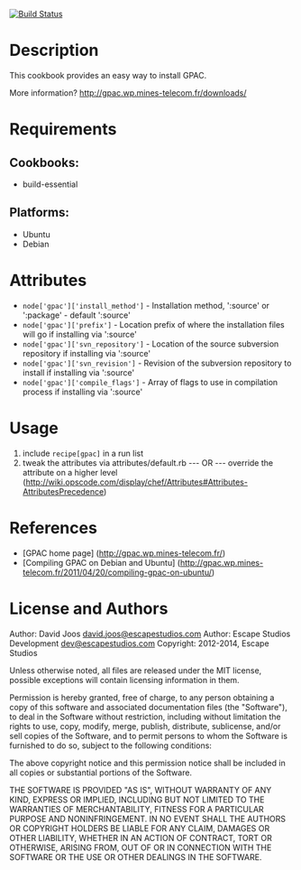 [![Build Status](https://secure.travis-ci.org/escapestudios-cookbooks/gpac.png)](http://travis-ci.org/escapestudios-cookbooks/gpac)

Description
===========

This cookbook provides an easy way to install GPAC.

More information?
http://gpac.wp.mines-telecom.fr/downloads/

Requirements
============

## Cookbooks:

* build-essential

## Platforms:

* Ubuntu
* Debian

Attributes
==========

* `node['gpac']['install_method']` - Installation method, ':source' or ':package' - default ':source'
* `node['gpac']['prefix']` - Location prefix of where the installation files will go if installing via ':source'
* `node['gpac']['svn_repository']` - Location of the source subversion repository if installing via ':source'
* `node['gpac']['svn_revision']` - Revision of the subversion repository to install if installing via ':source'
* `node['gpac']['compile_flags']` - Array of flags to use in compilation process if installing via ':source'

Usage
=====

1) include `recipe[gpac]` in a run list
2) tweak the attributes via attributes/default.rb
	--- OR ---
	override the attribute on a higher level (http://wiki.opscode.com/display/chef/Attributes#Attributes-AttributesPrecedence)

References
==========

* [GPAC home page] (http://gpac.wp.mines-telecom.fr/)
* [Compiling GPAC on Debian and Ubuntu] (http://gpac.wp.mines-telecom.fr/2011/04/20/compiling-gpac-on-ubuntu/)

License and Authors
===================

Author: David Joos <david.joos@escapestudios.com>
Author: Escape Studios Development <dev@escapestudios.com>
Copyright: 2012-2014, Escape Studios

Unless otherwise noted, all files are released under the MIT license,
possible exceptions will contain licensing information in them.

Permission is hereby granted, free of charge, to any person obtaining a copy
of this software and associated documentation files (the "Software"), to deal
in the Software without restriction, including without limitation the rights
to use, copy, modify, merge, publish, distribute, sublicense, and/or sell
copies of the Software, and to permit persons to whom the Software is
furnished to do so, subject to the following conditions:

The above copyright notice and this permission notice shall be included in
all copies or substantial portions of the Software.

THE SOFTWARE IS PROVIDED "AS IS", WITHOUT WARRANTY OF ANY KIND, EXPRESS OR
IMPLIED, INCLUDING BUT NOT LIMITED TO THE WARRANTIES OF MERCHANTABILITY,
FITNESS FOR A PARTICULAR PURPOSE AND NONINFRINGEMENT. IN NO EVENT SHALL THE
AUTHORS OR COPYRIGHT HOLDERS BE LIABLE FOR ANY CLAIM, DAMAGES OR OTHER
LIABILITY, WHETHER IN AN ACTION OF CONTRACT, TORT OR OTHERWISE, ARISING FROM,
OUT OF OR IN CONNECTION WITH THE SOFTWARE OR THE USE OR OTHER DEALINGS IN
THE SOFTWARE.